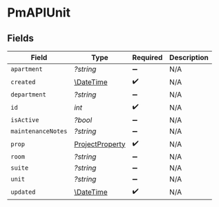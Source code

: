 # PmAPIUnit


## Fields

| Field                                                         | Type                                                          | Required                                                      | Description                                                   |
| ------------------------------------------------------------- | ------------------------------------------------------------- | ------------------------------------------------------------- | ------------------------------------------------------------- |
| `apartment`                                                   | *?string*                                                     | :heavy_minus_sign:                                            | N/A                                                           |
| `created`                                                     | [\DateTime](https://www.php.net/manual/en/class.datetime.php) | :heavy_check_mark:                                            | N/A                                                           |
| `department`                                                  | *?string*                                                     | :heavy_minus_sign:                                            | N/A                                                           |
| `id`                                                          | *int*                                                         | :heavy_check_mark:                                            | N/A                                                           |
| `isActive`                                                    | *?bool*                                                       | :heavy_minus_sign:                                            | N/A                                                           |
| `maintenanceNotes`                                            | *?string*                                                     | :heavy_minus_sign:                                            | N/A                                                           |
| `prop`                                                        | [ProjectProperty](../../models/shared/ProjectProperty.md)     | :heavy_check_mark:                                            | N/A                                                           |
| `room`                                                        | *?string*                                                     | :heavy_minus_sign:                                            | N/A                                                           |
| `suite`                                                       | *?string*                                                     | :heavy_minus_sign:                                            | N/A                                                           |
| `unit`                                                        | *?string*                                                     | :heavy_minus_sign:                                            | N/A                                                           |
| `updated`                                                     | [\DateTime](https://www.php.net/manual/en/class.datetime.php) | :heavy_check_mark:                                            | N/A                                                           |